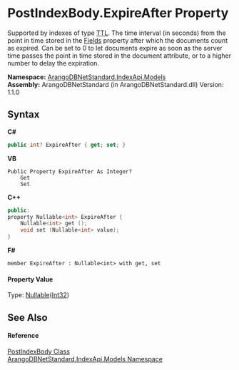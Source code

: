 # PostIndexBody.ExpireAfter Property 
 

Supported by indexes of type <a href="216f4928-8de2-9a9d-1180-4f3de05b2a2e">TTL</a>. The time interval (in seconds) from the point in time stored in the <a href="3a08aa85-8e3c-47a5-5f42-70dafe40d251">Fields</a> property after which the documents count as expired. Can be set to 0 to let documents expire as soon as the server time passes the point in time stored in the document attribute, or to a higher number to delay the expiration.

**Namespace:**&nbsp;<a href="215740c9-85fc-74fa-998d-14b49b842d56">ArangoDBNetStandard.IndexApi.Models</a><br />**Assembly:**&nbsp;ArangoDBNetStandard (in ArangoDBNetStandard.dll) Version: 1.1.0

## Syntax

**C#**<br />
``` C#
public int? ExpireAfter { get; set; }
```

**VB**<br />
``` VB
Public Property ExpireAfter As Integer?
	Get
	Set
```

**C++**<br />
``` C++
public:
property Nullable<int> ExpireAfter {
	Nullable<int> get ();
	void set (Nullable<int> value);
}
```

**F#**<br />
``` F#
member ExpireAfter : Nullable<int> with get, set

```


#### Property Value
Type: <a href="https://docs.microsoft.com/dotnet/api/system.nullable-1" target="_blank" rel="noopener noreferrer">Nullable</a>(<a href="https://docs.microsoft.com/dotnet/api/system.int32" target="_blank" rel="noopener noreferrer">Int32</a>)

## See Also


#### Reference
<a href="f5a253b1-a29a-4d26-d18f-bf7a5868277f">PostIndexBody Class</a><br /><a href="215740c9-85fc-74fa-998d-14b49b842d56">ArangoDBNetStandard.IndexApi.Models Namespace</a><br />